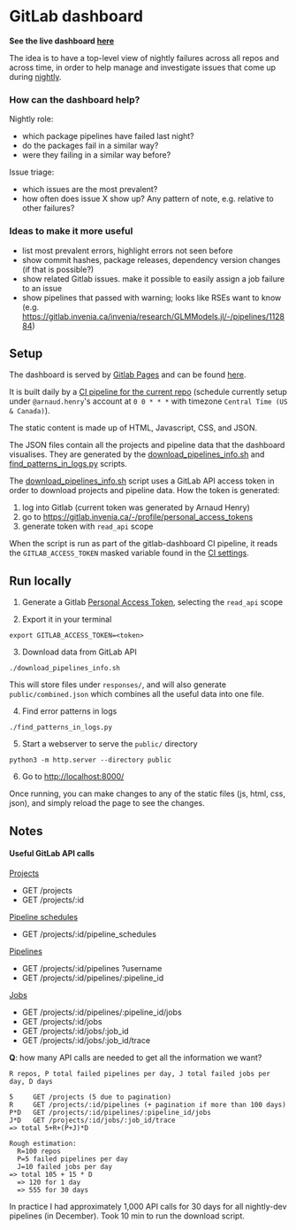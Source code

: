 
# GitLab dashboard

**See the live dashboard [here](https://invenia.pages.invenia.ca/gitlab-dashboard/)**

The idea is to have a top-level view of nightly failures across all repos and across time, in order to help manage and investigate issues that come up during [nightly].

### How can the dashboard help?

Nightly role:
- which package pipelines have failed last night?
- do the packages fail in a similar way?
- were they failing in a similar way before?

Issue triage:
- which issues are the most prevalent?
- how often does issue X show up? Any pattern of note, e.g. relative to other failures?

### Ideas to make it more useful
- list most prevalent errors, highlight errors not seen before
- show commit hashes, package releases, dependency version changes (if that is possible?)
- show related Gitlab issues. make it possible to easily assign a job failure to an issue
- show pipelines that passed with warning; looks like RSEs want to know (e.g. https://gitlab.invenia.ca/invenia/research/GLMModels.jl/-/pipelines/112884)

## Setup

The dashboard is served by [Gitlab Pages](https://docs.gitlab.com/ee/user/project/pages/) and can be found [here](https://invenia.pages.invenia.ca/gitlab-dashboard/).

It is built daily by a [CI pipeline for the current repo](https://gitlab.invenia.ca/invenia/gitlab-dashboard/-/pipelines) (schedule currently setup under `@arnaud.henry`'s account at `0 0 * * *` with timezone `Central Time (US & Canada)`).

The static content is made up of HTML, Javascript, CSS, and JSON.

The JSON files contain all the projects and pipeline data that the dashboard visualises.
They are generated by the [download_pipelines_info.sh](./download_pipelines_info.sh) and [find_patterns_in_logs.py](./find_patterns_in_logs.py) scripts.

The [download_pipelines_info.sh](./download_pipelines_info.sh) script uses a GitLab API access token in order to download projects and pipeline data.
How the token is generated:
1. log into Gitlab (current token was generated by Arnaud Henry)
2. go to https://gitlab.invenia.ca/-/profile/personal_access_tokens
3. generate token with `read_api` scope

When the script is run as part of the gitlab-dashboard CI pipeline, it reads the `GITLAB_ACCESS_TOKEN` masked variable found in the [CI settings](https://gitlab.invenia.ca/invenia/gitlab-dashboard/-/settings/ci_cd).

## Run locally

1. Generate a Gitlab [Personal Access Token](https://gitlab.invenia.ca/profile/personal_access_tokens), selecting the `read_api` scope

2. Export it in your terminal

```
export GITLAB_ACCESS_TOKEN=<token>
```

3. Download data from GitLab API

```
./download_pipelines_info.sh
```

This will store files under `responses/`, and will also generate `public/combined.json` which combines all the useful data into one file.

4. Find error patterns in logs

```
./find_patterns_in_logs.py
```

5. Start a webserver to serve the `public/` directory

```
python3 -m http.server --directory public
```

6. Go to [http://localhost:8000/](http://localhost:8000/)

Once running, you can make changes to any of the static files (js, html, css, json), and simply reload the page to see the changes.

## Notes 

#### Useful GitLab API calls

[Projects](https://docs.gitlab.com/ee/api/projects.html)

- GET /projects
- GET /projects/:id

[Pipeline schedules](https://docs.gitlab.com/ee/api/pipeline_schedules.html)

- GET /projects/:id/pipeline_schedules

[Pipelines](https://docs.gitlab.com/ee/api/pipelines.html)

- GET /projects/:id/pipelines ?username
- GET /projects/:id/pipelines/:pipeline_id

[Jobs](https://docs.gitlab.com/ee/api/jobs.html)

- GET /projects/:id/pipelines/:pipeline_id/jobs
- GET /projects/:id/jobs
- GET /projects/:id/jobs/:job_id
- GET /projects/:id/jobs/:job_id/trace


**Q**: how many API calls are needed to get all the information we want?

```
R repos, P total failed pipelines per day, J total failed jobs per day, D days

5     GET /projects (5 due to pagination)
R     GET /projects/:id/pipelines (+ pagination if more than 100 days)
P*D   GET /projects/:id/pipelines/:pipeline_id/jobs
J*D   GET /projects/:id/jobs/:job_id/trace
=> total 5+R+(P+J)*D

Rough estimation:
  R=100 repos
  P=5 failed pipelines per day
  J=10 failed jobs per day
=> total 105 + 15 * D
  => 120 for 1 day
  => 555 for 30 days
```
In practice I had approximately 1,000 API calls for 30 days for all nightly-dev pipelines (in December). Took 10 min to run the download script.


[nightly]: https://gitlab.invenia.ca/invenia/wiki/-/blob/master/dev/nightly.md
